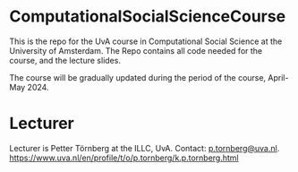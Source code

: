 # ComputationalSocialScienceCourse
This is the repo for the UvA course in Computational Social Science at the University of Amsterdam. The Repo contains all code needed for the course, and the lecture slides.

The course will be gradually updated during the period of the course, April-May 2024.

# Lecturer
Lecturer is Petter Törnberg at the ILLC, UvA. 
Contact: p.tornberg@uva.nl.
https://www.uva.nl/en/profile/t/o/p.tornberg/k.p.tornberg.html 
